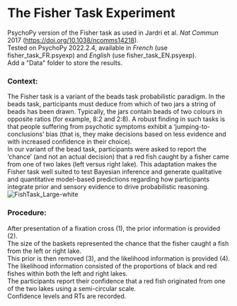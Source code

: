 # The Fisher Task Experiment
PsychoPy version of the Fisher task as used in Jardri et al. _Nat Commun_ 2017 (https://doi.org/10.1038/ncomms14218).  
Tested on PsychoPy 2022.2.4, available in *French* (use fisher_task_FR.psyexp) and *English* (use fisher_task_EN.psyexp).  
Add a "Data" folder to store the results.  
### Context:  
The Fisher task is a variant of the beads task probabilistic paradigm. In the beads task, participants must deduce from which of two jars a string of beads has been drawn. Typically, the jars contain beads of two colours in opposite ratios (for example, 8:2 and 2:8). A robust finding in such tasks is that people suffering from psychotic symptoms exhibit a ‘jumping-to-conclusions’ bias (that is, they make decisions based on less evidence and with increased confidence in their choice).  
In our variant of the bead task, participants were asked to report the ‘chance’ (and not an actual decision) that a red fish caught by a fisher came from one of two lakes (left versus right lake). This adaptation makes the Fisher task well suited to test Bayesian inference and generate qualitative and quantitative model-based predictions regarding how participants integrate prior and sensory evidence to drive probabilistic reasoning.
![FishTask_Large-white](https://user-images.githubusercontent.com/40823809/210080105-31589ac3-cc2f-4099-b65e-c2e8386876e8.jpg)
### Procedure:  
After presentation of a fixation cross (1), the prior information is provided (2).  
The size of the baskets represented the chance that the fisher caught a fish from the left or right lake.  
This prior is then removed (3), and the likelihood information is provided (4).  
The likelihood information consisted of the proportions of black and red fishes within both the left and right lakes.  
The participants report their confidence that a red fish originated from one of the two lakes using a semi-circular scale.  
Confidence levels and RTs are recorded.

